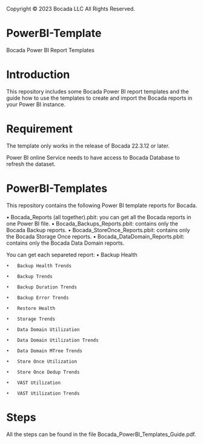 Copyright © 2023 Bocada LLC All Rights Reserved.

# PowerBI-Template
Bocada Power BI Report Templates

# Introduction
This repository includes some Bocada Power BI report templates and the guide how to use the templates to create and import the Bocada reports in your Power BI instance.

# Requirement
The template only works in the release of Bocada 22.3.12 or later.

Power BI online Service needs to have access to Bocada Database to refresh the dataset.

# PowerBI-Templates
This repository contains the following Power BI template reports for Bocada. 

•	Bocada_Reports (all together).pbit: you can get all the Bocada reports in one Power BI file.
•	Bocada_Backups_Reports.pbit: contains only the Bocada Backup reports.
•	Bocada_StoreOnce_Reports.pbit: contains only the Bocada Storage Once reports.
•	Bocada_DataDomain_Reports.pbit: contains only the Bocada Data Domain reports.

You can get each separeted report:
	•	Backup Health
	
	•	Backup Health Trends
	
	•	Backup Trends
	
	•	Backup Duration Trends
	
	•	Backup Error Trends
	
	•	Restore Health
	
	•	Storage Trends
	
	•	Data Domain Utilization
	
	•	Data Domain Utilization Trends
	
	•	Data Domain MTree Trends
	
	•	Store Once Utilization
	
	•	Store Once Dedup Trends
	
	•	VAST Utilization
	
	•	VAST Utilization Trends
	
	
# Steps
All the steps can be found in the file Bocada_PowerBI_Templates_Guide.pdf.


